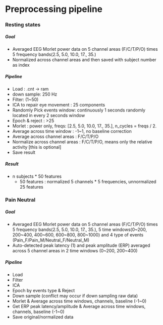 # Preprocessing pipeline

### Resting states

##### Goal

- Averaged EEG Morlet power data on 5 channel areas (F/C/T/P/O) times 5 frequency bands(2.5, 5.0, 10.0, 17., 35.)
- Normalized across channel areas and then saved with subject number as index 

##### Pipeline

- Load : .cnt -> ram
- down sample: 250 Hz
- Filter: (1~50)
- ICA to repair eye movement : 25 components
- Randomly Pick events window:  continuously 1 seconds randomly located in every 2 seconds window
- Epoch & reject : >25
- Morlet : power only,  freqs: [2.5, 5.0, 10.0, 17., 35.],  n_cycles = freqs / 2.
- Average across time window : -1~1, no baseline correction
- Average across channel areas : F/C/T/P/O
- Normalize across channel areas : F/C/T/P/O, means only the relative activity [this is optional]
- Save result

##### Result

- n subjects * 50 features
  - 50 features : normalized 5 channels * 5 frequencies, unnormalized 25 features  

### Pain Neutral

##### Goal

- Averaged EEG Morlet power data on 5 channel areas (F/C/T/P/O) times 5 frequency bands(2.5, 5.0, 10.0, 17., 35.), 5 time windows(0~200, 200~400, 400~600, 600~800, 800~1000) and 4 type of events (Pain_F/Pain_M/Neutral_F/Neutral_M)
- Auto-detected peak latency (1) and peak amplitude (ERP) averaged across 5 channel areas in 2 time windows (0~200, 200~400)

##### Pipeline

- Load
- Filter
- ICA
- Epoch by events type & Reject
- Down sample (conflict may occur if down sampling raw data) 
- Morlet & Average across time windows, channels, baseline (-1~0)
- Get ERP peak latency/amplitude & Average across  time windows, channels, baseline (-1~0)
- Save original/normalized data